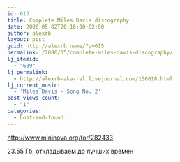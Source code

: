 ```yaml
---
id: 615
title: Complete Miles Davis discography
date: 2006-05-02T20:16:00+02:00
author: alexrb
layout: post
guid: http://alexrb.name/?p=615
permalink: /2006/05/complete-miles-davis-discography/
lj_itemid:
  - "609"
lj_permalink:
  - http://alexrb-aka-ral.livejournal.com/156018.html
lj_current_music:
  - 'Miles Davis - Song No. 2'
post_views_count:
  - "1"
categories:
  - Lost-and-found
---
```

http://www.mininova.org/tor/282433

23.55 Гб, откладываем до лучших времен